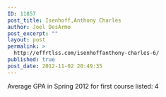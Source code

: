 ```yaml
---
ID: 11857
post_title: Isenhoff,Anthony Charles
author: Joel DesArmo
post_excerpt: ""
layout: post
permalink: >
  http://effrtlss.com/isenhoffanthony-charles-6/
published: true
post_date: 2012-11-02 20:49:35
---
```

<p>Average GPA in Spring 2012 for first course listed: 4</p>